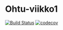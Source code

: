 # Ohtu-viikko1

[![Build Status](https://travis-ci.org/Mirex97/ohtu-viikko1.svg?branch=master)](https://travis-ci.org/Mirex97/ohtu-viikko1)
[![codecov](https://codecov.io/gh/Mirex97/ohtu-viikko1/branch/master/graph/badge.svg)](https://codecov.io/gh/Mirex97/ohtu-viikko1)
